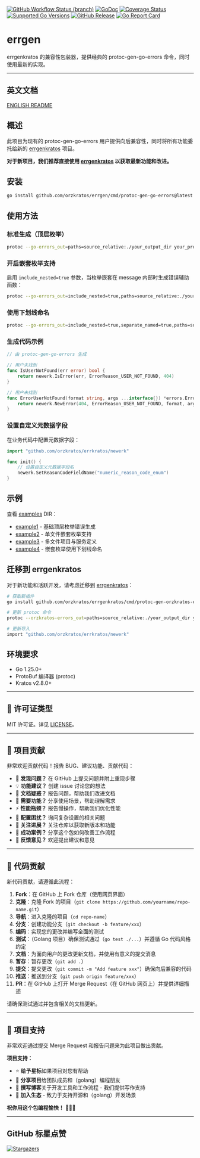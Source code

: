 [![GitHub Workflow Status (branch)](https://img.shields.io/github/actions/workflow/status/orzkratos/errgen/release.yml?branch=main&label=BUILD)](https://github.com/orzkratos/errgen/actions/workflows/release.yml?query=branch%3Amain)
[![GoDoc](https://pkg.go.dev/badge/github.com/orzkratos/errgen)](https://pkg.go.dev/github.com/orzkratos/errgen)
[![Coverage Status](https://img.shields.io/coveralls/github/orzkratos/errgen/main.svg)](https://coveralls.io/github/orzkratos/errgen?branch=main)
[![Supported Go Versions](https://img.shields.io/badge/Go-1.25+-lightgrey.svg)](https://go.dev/)
[![GitHub Release](https://img.shields.io/github/release/orzkratos/errgen.svg)](https://github.com/orzkratos/errgen/releases)
[![Go Report Card](https://goreportcard.com/badge/github.com/orzkratos/errgen)](https://goreportcard.com/report/github.com/orzkratos/errgen)

# errgen

errgenkratos 的兼容性包装器，提供经典的 protoc-gen-go-errors 命令，同时使用最新的实现。

---

<!-- TEMPLATE (ZH) BEGIN: LANGUAGE NAVIGATION -->
## 英文文档

[ENGLISH README](README.md)
<!-- TEMPLATE (ZH) END: LANGUAGE NAVIGATION -->

## 概述

此项目为现有的 protoc-gen-go-errors 用户提供向后兼容性，同时将所有功能委托给新的 [errgenkratos](https://github.com/orzkratos/errgenkratos) 项目。

**对于新项目，我们推荐直接使用 [errgenkratos](https://github.com/orzkratos/errgenkratos) 以获取最新功能和改进。**

## 安装

```bash
go install github.com/orzkratos/errgen/cmd/protoc-gen-go-errors@latest
```

## 使用方法

### 标准生成（顶层枚举）
```bash
protoc --go-errors_out=paths=source_relative:./your_output_dir your_proto_files.proto
```

### 开启嵌套枚举支持

启用 `include_nested=true` 参数，当枚举嵌套在 message 内部时生成错误辅助函数：

```bash
protoc --go-errors_out=include_nested=true,paths=source_relative:./your_output_dir your_proto_files.proto
```

### 使用下划线命名

```bash
protoc --go-errors_out=include_nested=true,separate_named=true,paths=source_relative:./your_output_dir your_proto_files.proto
```

### 生成代码示例

```go
// 由 protoc-gen-go-errors 生成

// 用户未找到
func IsUserNotFound(err error) bool {
    return newerk.IsError(err, ErrorReason_USER_NOT_FOUND, 404)
}

// 用户未找到
func ErrorUserNotFound(format string, args ...interface{}) *errors.Error {
    return newerk.NewError(404, ErrorReason_USER_NOT_FOUND, format, args...)
}
```

### 设置自定义元数据字段

在业务代码中配置元数据字段：

```go
import "github.com/orzkratos/errkratos/newerk"

func init() {
    // 设置自定义元数据字段名
    newerk.SetReasonCodeFieldName("numeric_reason_code_enum")
}
```

## 示例

查看 [examples](internal/examples/) DIR：
- [example1](internal/examples/example1/) - 基础顶层枚举错误生成
- [example2](internal/examples/example2/) - 单文件嵌套枚举支持
- [example3](internal/examples/example3/) - 多文件项目与服务定义
- [example4](internal/examples/example4/) - 嵌套枚举使用下划线命名

## 迁移到 errgenkratos

对于新功能和活跃开发，请考虑迁移到 [errgenkratos](https://github.com/orzkratos/errgenkratos)：

```bash
# 获取新插件
go install github.com/orzkratos/errgenkratos/cmd/protoc-gen-orzkratos-errors@latest

# 更新 protoc 命令
protoc --orzkratos-errors_out=paths=source_relative:./your_output_dir your_proto_files.proto

# 更新导入
import "github.com/orzkratos/errkratos/newerk"
```

## 环境要求

- Go 1.25.0+
- ProtoBuf 编译器 (protoc)
- Kratos v2.8.0+

---

<!-- TEMPLATE (ZH) BEGIN: STANDARD PROJECT FOOTER -->
<!-- VERSION 2025-09-26 07:39:27.188023 +0000 UTC -->

## 📄 许可证类型

MIT 许可证。详见 [LICENSE](LICENSE)。

---

## 🤝 项目贡献

非常欢迎贡献代码！报告 BUG、建议功能、贡献代码：

- 🐛 **发现问题？** 在 GitHub 上提交问题并附上重现步骤
- 💡 **功能建议？** 创建 issue 讨论您的想法
- 📖 **文档疑惑？** 报告问题，帮助我们改进文档
- 🚀 **需要功能？** 分享使用场景，帮助理解需求
- ⚡ **性能瓶颈？** 报告慢操作，帮助我们优化性能
- 🔧 **配置困扰？** 询问复杂设置的相关问题
- 📢 **关注进展？** 关注仓库以获取新版本和功能
- 🌟 **成功案例？** 分享这个包如何改善工作流程
- 💬 **反馈意见？** 欢迎提出建议和意见

---

## 🔧 代码贡献

新代码贡献，请遵循此流程：

1. **Fork**：在 GitHub 上 Fork 仓库（使用网页界面）
2. **克隆**：克隆 Fork 的项目（`git clone https://github.com/yourname/repo-name.git`）
3. **导航**：进入克隆的项目（`cd repo-name`）
4. **分支**：创建功能分支（`git checkout -b feature/xxx`）
5. **编码**：实现您的更改并编写全面的测试
6. **测试**：（Golang 项目）确保测试通过（`go test ./...`）并遵循 Go 代码风格约定
7. **文档**：为面向用户的更改更新文档，并使用有意义的提交消息
8. **暂存**：暂存更改（`git add .`）
9. **提交**：提交更改（`git commit -m "Add feature xxx"`）确保向后兼容的代码
10. **推送**：推送到分支（`git push origin feature/xxx`）
11. **PR**：在 GitHub 上打开 Merge Request（在 GitHub 网页上）并提供详细描述

请确保测试通过并包含相关的文档更新。

---

## 🌟 项目支持

非常欢迎通过提交 Merge Request 和报告问题来为此项目做出贡献。

**项目支持：**

- ⭐ **给予星标**如果项目对您有帮助
- 🤝 **分享项目**给团队成员和（golang）编程朋友
- 📝 **撰写博客**关于开发工具和工作流程 - 我们提供写作支持
- 🌟 **加入生态** - 致力于支持开源和（golang）开发场景

**祝你用这个包编程愉快！** 🎉🎉🎉

<!-- TEMPLATE (ZH) END: STANDARD PROJECT FOOTER -->

---

## GitHub 标星点赞

[![Stargazers](https://starchart.cc/orzkratos/errgen.svg?variant=adaptive)](https://starchart.cc/orzkratos/errgen)